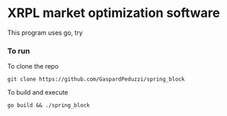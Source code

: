 # XRPL market optimization software


This program uses go, try  

### To run

To clone the repo

`git clone https://github.com/GaspardPeduzzi/spring_block`

To build and execute

`go build && ./spring_block`

